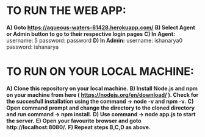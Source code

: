 # TO RUN THE WEB APP:

**A) Goto https://aqueous-waters-81428.herokuapp.com/**
**B) Select Agent or Admin button to go to their respective login pages**
**C) In Agent:**
    username: 5
    password: password
**D) In Admin:**
    username: ishanarya0
    password: ishanarya
    
 # TO RUN ON YOUR LOCAL MACHINE:
 
 **A) Clone this repository on your local machine.**
 **B) Install Node.js and npm on your machine from here ( https://nodejs.org/en/download/ ).
    Check for the succesfull installation using the command -> node -v and npm -v.**
 **C) Open command prompt and change the directory to the cloned directory and run command -> npm install.**
 **D) Use command -> node app.js to start the server.**
 **E) Open your favourite browser and goto http://localhost:8080/.**
 **F) Repeat steps B,C,D as above.**
 


